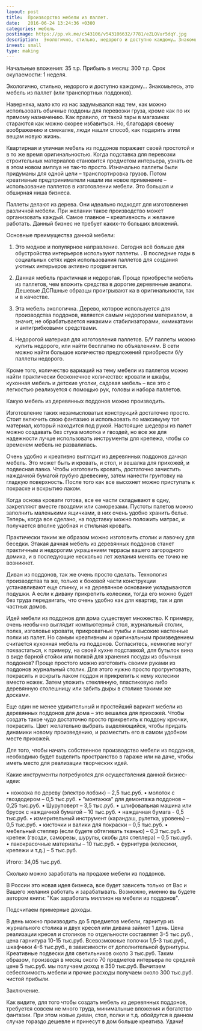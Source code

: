 ```yaml
---
layout: post
title:  Производство мебели из паллет.
date:   2016-06-24 13:24:36 +0300
categories: мебель
postimage: https://pp.vk.me/c543106/v543106632/7781/eZLQVur5dqY.jpg
description:  Экологично, стильно, недорого и доступно каждому… Знакомьтесь, это мебель из паллет (или транспортных поддонов)
invest: small
type: making
---
```


Начальные вложения: 35 т.р.
Прибыль в месяц: 300 т.р.
Срок окупаемости: 1 неделя.

Экологично, стильно, недорого и доступно каждому… Знакомьтесь, это мебель из паллет (или транспортных поддонов).

Наверняка, мало кто из нас задумывался над тем, как можно использовать обычные поддоны для перевозки груза, кроме как по их прямому назначению. Как правило, от такой тары в магазинах стараются как можно скорее избавиться. Но, благодаря своему воображению и смекалке, люди нашли способ, как подарить этим вещам новую жизнь.

Квартирная и уличная мебель из поддонов поражает своей простотой и в то же время оригинальностью. Когда подставка для перевозки строительных материалов становится предметом интерьера, узнать ее в этом новом амплуа не так-то просто.
Изначально паллеты были придуманы для одной цели – транспортировка грузов. Потом креативные предприниматели нашли им новое применение – использование паллетов в изготовлении мебели. Это большая и обширная ниша бизнеса.

Паллеты делают из дерева. Они идеально подходят для изготовления различной мебели. При желании такое производство может организовать каждый. Самое главное – креативность и желание работать. Данный бизнес не требует каких-то больших вложений.

Основные преимущества данной мебели:

1. Это модное и популярное направление. Сегодня всё больше для обустройства интерьеров используют паллеты. . В последние годы в социальных сетях идея использования паллетов для создания уютных интерьеров активно продвигается.

2. Данная мебель практичная и недорогая. Проще приобрести мебель из паллетов, чем вложить средства в дорогие деревянные аналоги. Дешевые ДСПшные образцы проигрывают ка в оригинальности, так и в качестве.

3. Эта мебель экологична. Дерево, которое используется для производства поддонов, является самым недорогим материалом, а значит, не обрабатывается никакими стабилизаторами, химикатами и антигрибковыми средствами.

4. Недорогой материал для изготовления паллетов. Б/У паллеты можно купить недорого, или найти бесплатно по объявлениям. В сети можно найти большое количество предложений приобрести б/у паллеты недорого.

Кроме того, количество вариаций на тему мебели из паллетов можно найти практически бесконечное количество: кровати и шкафы, кухонная мебель и детские уголки, садовая мебель – все это с легкостью реализуется с помощью рук, головы и набора паллетов.

Какую мебель из деревянных поддонов можно производить.

Изготовление таких незамысловатых конструкций достаточно просто. Стоит включить свою фантазию и использовать по максимуму тот материал, который находится под рукой. Настоящие шедевры из палет можно создавать без стука молотка и гвоздей, но все же для надежности лучше использовать инструменты для крепежа, чтобы со временем мебель не развалилась.

Очень удобно и креативно выглядит из деревянных поддонов дачная мебель. Это может быть и кровать, и стол, и вешалка для прихожей, и подвесная лавка. Чтобы изготовить кровать, достаточно зачистить наждачной бумагой грубую древесину, затем нанести грунтовку на гладкую поверхность. После того как все высохнет можно приступать к покраске и вскрытию лаком.

Когда основа кровати готова, все ее части складывают в одну, закрепляют вместе гвоздями или саморезами. Пустоты палетов можно заполнить маленькими ящичками, в них очень удобно хранить белье. Теперь, когда все сделано, на подставку можно положить матрас, и получается вполне удобная и стильная кровать.

Практически таким же образом можно изготовить столик и лавочку для беседки. Этакая дачная мебель из деревянных поддонов станет практичным и недорогим украшением террасы вашего загородного домика, и в последующие несколько лет желания менять ее точно не возникнет.

Диван из поддонов, так же очень просто сделать. Технология производства та же, только к боковой части конструкции устанавливают еще спинку, и на деревянное основание укладываются подушки. А если к дивану прикрепить колесики, тогда его можно будет без труда передвигать, что очень удобно как для квартир, так и для частных домов.

Идей мебели из поддонов для дома существует множество. К примеру, очень необычно выглядит компьютерный стол, журнальный столик, полка, изголовье кровати, прикроватные тумбы и высокие настенные полки из палет. Но самым креативным и оригинальным произведением считается кухонная мебель из поддонов. Согласитесь, немногие могут похвастаться, к примеру, на своей кухне подставкой, для бутылок вина в виде барной стойки или полкой для хранения посуды из обычных поддонов?
Проще простого можно изготовить своими руками из поддонов журнальный столик. Для этого нужно просто прогрунтовать, покрасить и вскрыть лаком поддон и прикрепить к нему колесики вместо ножек. Затем уложить стеклянную, пластиковую либо деревянную столешницу или забить дыры в столике такими же досками.

Еще один не менее удивительный и простейший вариант мебели из деревянных поддонов для дома – это вешалка для прихожей. Чтобы создать такое чудо достаточно просто прикрепить к поддону крючки, покрасить. Цвет желательно выбрать выделяющийся, чтобы придать динамики новому произведению, и разместить его в самом удобном месте прихожей.

Для того, чтобы начать собственное производство мебели из поддонов, необходимо будет выделить пространство в гараже или на даче, чтобы иметь место для реализации творческих идей.

Какие инструменты потребуются для осуществления данной бизнес-идеи:

• ножовка по дереву (электро лобзик) – 2,5 тыс.руб.
• молоток с гвоздодером – 0,5 тыс.руб.
• "монтажка" для демонтажа поддонов – 0,25 тыс.руб.
• Шуруповерт – 3,5 тыс.руб.
• шлифовальная машина или брусок с наждачной бумагой – 10 тыс.руб.
• наждачная бумага - 0,5 тыс.руб.
• измерительный инструмент (карандаш, рулетка, уровень) – 0,5 тыс.руб.
• кисточки и валики для покраски – 0,5 тыс.руб.
• мебельный степлер (если будете обтягивать тканью) – 0,3 тыс.руб.
• крепеж (гвозди, саморезы, шурупы, скобы для степлера) – 0,5 тыс.руб.
• лакокрасочные материалы – 10 тыс.руб.
• фурнитура (колесики, крепежи и т.д.) – 5 тыс.руб.

Итого: 34,05 тыс.руб.

Сколько можно заработать на продаже мебели из поддонов.

В России это новая идея бизнеса, все будет зависеть только от Вас и Вашего желания работать и зарабатывать. Возможно, именно вы будете автором книги: "Как заработать миллион на мебели из поддонов".

Подсчитаем примерные доходы.

В день можно производить до 5 предметов мебели, гарнитур из журнального столика и двух кресел или дивана займет 1 день. Цена реализации кресел и столиков по отдельности составляет 3-5 тыс.руб., цена гарнитура 10-15 тыс.руб. Всевозможные полочки 1,5-3 тыс.руб., шкафчики 4-6 тыс.руб., в зависимости от дополнительной фурнитуры. Креативные подвески для светильников около 3 тыс.руб. Таким образом, производя в месяц около 70 предметов интерьера по средней цене 5 тыс.руб. мы получаем доход в 350 тыс.руб. Вычитаем себестоимость мебели и прочие расходы получаем около 300 тыс.руб. чистой прибыли.

Заключение.

Как видите, для того чтобы создать мебель из деревянных поддонов, требуется совсем не много труда, минимальные вложения и богатство фантазии. При этом новые диван, стол, полки и т.д. обойдутся в данном случае гораздо дешевле и принесут в дом больше креатива. Удачи!